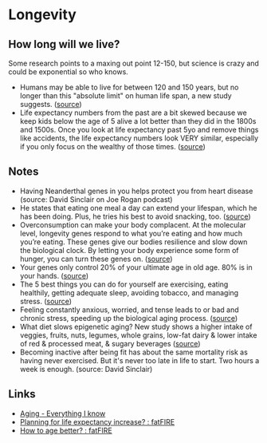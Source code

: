 # Longevity

## How long will we live?

Some research points to a maxing out point 12-150, but science is crazy and could be exponential so who knows.

- Humans may be able to live for between 120 and 150 years, but no longer than this "absolute limit" on human life span, a new study suggests. ([source](https://www.livescience.com/human-life-span-limit-150-found.html#:~:text=humans%20may%20be%20able%20to%20live%20for%20between%20120%20and%20150%20years%2C%20but%20no%20longer%20than%20this%20%22absolute%20limit%22%20on%20human%20life%20span%2C%20a%20new%20study%20suggests.))
- Life expectancy numbers from the past are a bit skewed because we keep kids below the age of 5 alive a lot better than they did in the 1800s and 1500s. Once you look at life expectancy past 5yo and remove things like accidents, the life expectancy numbers look VERY similar, especially if you only focus on the wealthy of those times. ([source](https://www.reddit.com/r/fatFIRE/comments/o3ztqf/planning_for_life_expectancy_increase/#:~:text=2m-,Life%20expectancy%20numbers%20from,wealthy%20of%20those%20times.,-Which))

## Notes

- Having Neanderthal genes in you helps protect you from heart disease (source: David Sinclair on Joe Rogan podcast)
- He states that eating one meal a day can extend your lifespan, which he has been doing. Plus, he tries his best to avoid snacking, too. ([source](https://www.mealprep.com.au/p/david-sinclair-joe-rogan-podcast/#:~:text=eating.-,He%20states%20that%20eating,To,-explain))
- Overconsumption can make your body complacent. At the molecular level, longevity genes respond to what you’re eating and how much you’re eating. These genes give our bodies resilience and slow down the biological clock. By letting your body experience some form of hunger, you can turn these genes on. ([source](https://www.mealprep.com.au/p/david-sinclair-joe-rogan-podcast/#:~:text=overconsumption,on.))
- Your genes only control 20% of your ultimate age in old age. 80% is in your hands. ([source](https://www.mealprep.com.au/p/david-sinclair-joe-rogan-podcast/#:~:text=your%20genes%20only%20control%2020%25%20of%20your%20ultimate%20age%20in%20old%20age.%2080%25%20is%20in%20your%20hands.))
- The 5 best things you can do for yourself are exercising, eating healthily, getting adequate sleep, avoiding tobacco, and managing stress. ([source](https://www.mealprep.com.au/p/david-sinclair-joe-rogan-podcast/#:~:text=the%205%20best%20things%20you%20can%20do%20for%20yourself%20are%20exercising%2C%20eating%20healthily%2C%20getting%20adequate%20sleep%2C%20avoiding%20tobacco%2C%20and%20managing%20stress.))
- Feeling constantly anxious, worried, and tense leads to or bad and chronic stress, speeding up the biological aging process. ([source](https://www.mealprep.com.au/p/david-sinclair-joe-rogan-podcast/#:~:text=feeling%20constantly%20anxious%2C%20worried%2C%20and%20tense%20leads%20to%20or%20bad%20and%20chronic%20stress%2C%20speeding%20up%20the%20biological%20aging%20process.))
- What diet slows epigenetic aging? New study shows a higher intake of veggies, fruits, nuts, legumes, whole grains, low-fat dairy & lower intake of red & processed meat, & sugary beverages ([source](https://twitter.com/davidasinclair/status/1407367588968124421?lang=en#:~:text=what%20diet%20slows%20epigenetic%20aging%3F%20new%20study%20shows%20a%20higher%20intake%20of%20veggies%2C%20fruits%2C%20nuts%2C%20legumes%2C%20whole%20grains%2C%20low-fat%20dairy%20%26%20lower%20intake%20of%20red%20%26%20processed%20meat%2C%20%26%20sugary%20beverages))
- Becoming inactive after being fit has about the same mortality risk as having never exercised. But it's never too late in life to start. Two hours a week is enough. (source: David Sinclair)

## Links

- [Aging - Everything I know](https://wiki.nikitavoloboev.xyz/health/aging)
- [Planning for life expectancy increase? : fatFIRE](https://www.reddit.com/r/fatFIRE/comments/o3ztqf/planning_for_life_expectancy_increase/)
- [How to age better? : fatFIRE](https://www.reddit.com/r/fatFIRE/comments/m0fht9/how_to_age_better/)
